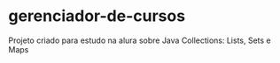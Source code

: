 # gerenciador-de-cursos
Projeto criado para estudo na alura sobre Java Collections: Lists, Sets e Maps
